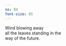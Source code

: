 ```yaml
---
no: 84
font-size: 85
---
```


Wind blowing away  
all the leaves standing in the  
way of the future.
